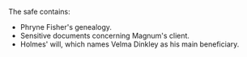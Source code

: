 The safe contains:

- Phryne Fisher's genealogy.
- Sensitive documents concerning Magnum's client.
- Holmes' will, which names Velma Dinkley as his main beneficiary.